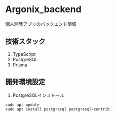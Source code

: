 # Argonix_backend
個人開発アプリのバックエンド領域

## 技術スタック
1. TypeScript
2. PostgreSQL
3. Prisma

## 開発環境設定
1. PostgreSQLインストール

```
sudo apt update
sudo apt install postgresql postgresql-contrib
```